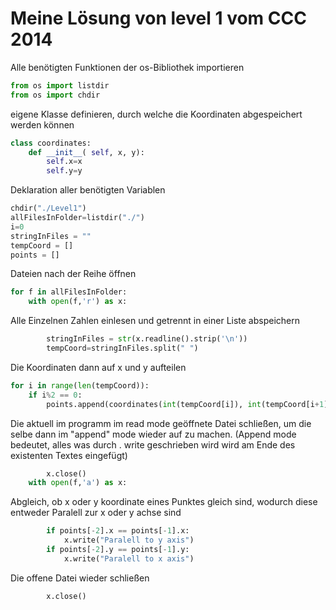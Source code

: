 # Meine Lösung von level 1 vom CCC 2014

Alle benötigten Funktionen der os-Bibliothek importieren

```python
from os import listdir
from os import chdir
```

eigene Klasse definieren, durch welche die Koordinaten abgespeichert werden können

```python
class coordinates:
    def __init__( self, x, y):
        self.x=x
        self.y=y
```

Deklaration aller benötigten Variablen

```python
chdir("./Level1")
allFilesInFolder=listdir("./")
i=0
stringInFiles = ""
tempCoord = []
points = []
```

Dateien nach der Reihe öffnen

```python
for f in allFilesInFolder:
    with open(f,'r') as x:
```

Alle Einzelnen Zahlen einlesen und getrennt in einer Liste abspeichern

```python
        stringInFiles = str(x.readline().strip('\n'))
        tempCoord=stringInFiles.split(" ")
```

Die Koordinaten dann auf x und y aufteilen

```python
for i in range(len(tempCoord)):
    if i%2 == 0:
        points.append(coordinates(int(tempCoord[i]), int(tempCoord[i+1]))) 
```

Die aktuell im programm im read mode geöffnete Datei schließen, um die selbe dann im "append" mode wieder auf zu machen. (Append mode bedeutet, alles was durch . write geschrieben wird wird am Ende des existenten Textes eingefügt)

```python
        x.close()
    with open(f,'a') as x:
```

Abgleich, ob x oder y koordinate eines Punktes gleich sind, wodurch diese entweder Paralell zur x oder y achse sind

```python
        if points[-2].x == points[-1].x:
            x.write("Paralell to y axis")
        if points[-2].y == points[-1].y:
            x.write("Paralell to x axis")
```

Die offene Datei wieder schließen

```python
        x.close()
```
